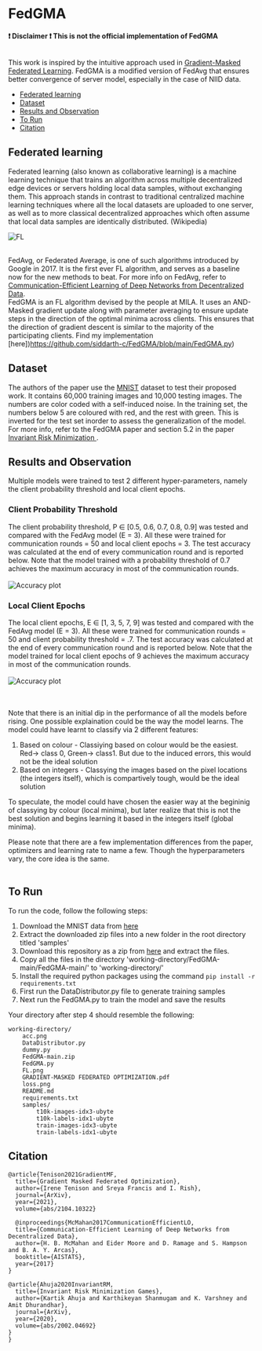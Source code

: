 # FedGMA

**:exclamation: Disclaimer :exclamation: This is not the official implementation of FedGMA** <br> <br>

This work is inspired by the intuitive approach used in [Gradient-Masked Federated Learning](https://github.com/siddarth-c/FedGMA/blob/main/Extras/GRADIENT-MASKED%20FEDERATED%20OPTIMIZATION.pdf). FedGMA is a modified version of FedAvg that ensures better convergence of server model, especially in the case of NIID data. 

- [Federated learning](#federated-learning)
- [Dataset](#dataset)
- [Results and Observation](#results-and-observation)
- [To Run](#to-run)
- [Citation](#citation)

## Federated learning
Federated learning (also known as collaborative learning) is a machine learning technique that trains an algorithm across multiple decentralized edge devices or servers holding local data samples, without exchanging them. This approach stands in contrast to traditional centralized machine learning techniques where all the local datasets are uploaded to one server, as well as to more classical decentralized approaches which often assume that local data samples are identically distributed. (Wikipedia) <br>

![FL](https://github.com/siddarth-c/FedGMA/blob/main/Extras/FL.png)

<br> FedAvg, or Federated Average, is one of such algorithms introduced by Google in 2017. It is the first ever FL algorithm, and serves as a baseline now for the new methods to beat. For more info on FedAvg, refer to [Communication-Efficient Learning of Deep Networks from Decentralized Data](https://arxiv.org/pdf/1602.05629.pdf). <br>
FedGMA is an FL algorithm devised by the people at MILA. It uses an AND-Masked gradient update along with parameter averaging to ensure update steps in the direction of the optimal minima across clients. This ensures that the direction of gradient descent is similar to the majority of the participating clients. Find my implementation [here])https://github.com/siddarth-c/FedGMA/blob/main/FedGMA.py)

## Dataset
The authors of the paper use the [MNIST](http://yann.lecun.com/exdb/mnist/) dataset to test their proposed work. It contains 60,000 training images and 10,000 testing images. The numbers are color coded with a self-induced noise. In the training set, the numbers below 5 are coloured with red, and the rest with green. This is inverted for the test set inorder to assess the generalization of the model. For more info, refer to the FedGMA paper and section 5.2 in the paper [Invariant Risk Minimization
](https://arxiv.org/pdf/1907.02893.pdf).

## Results and Observation
Multiple models were trained to test 2 different hyper-parameters, namely the client probability threshold and local client epochs.

### Client Probability Threshold
The client probability threshold, P ∈ [0.5, 0.6, 0.7, 0.8, 0.9] was tested and compared with the FedAvg model (E = 3). All these were trained for communication rounds = 50 and local client epochs = 3. The test accuracy was calculated at the end of every communication round and is reported below. Note that the model trained with a probability threshold of 0.7 achieves the maximum accuracy in most of the communication rounds. <br><br>
![Accuracy plot](https://github.com/siddarth-c/FedGMA/blob/main/Extras/Probability.png)

### Local Client Epochs
The local client epochs, E ∈ [1, 3, 5, 7, 9] was tested and compared with the FedAvg model (E = 3). All these were trained for communication rounds = 50 and client probability threshold = .7. The test accuracy was calculated at the end of every communication round and is reported below. Note that the model trained for local client epochs of 9 achieves the maximum accuracy in most of the communication rounds.<br><br>
![Accuracy plot](https://github.com/siddarth-c/FedGMA/blob/main/Extras/Epochs.png)

<br><br> Note that there is an initial dip in the performance of all the models before rising. One possible explaination could be the way the model learns. The model could have learnt to classify via 2 different features:
1. Based on colour - Classiying based on colour would be the easiest. Red-> class 0, Green-> class1. But due to the induced errors, this would not be the ideal solution
2. Based on integers - Classying the images based on the pixel locations (the integers itself), which is compartively tough, would be the ideal solution <br>

To speculate, the model could have chosen the easier way at the begininig of classying by colour (local minima), but later realize that this is not the best solution and begins learning it based in the integers itself (global minima). <br>

Please note that there are a few implementation differences from the paper, optimizers and learning rate to name a few. Though the hyperparameters vary, the core idea is the same. <br> <br> 

## To Run
To run the code, follow the following steps:
1. Download the MNIST data from [here](http://yann.lecun.com/exdb/mnist/)
2. Extract the downloaded zip files into a new folder in the root directory titled 'samples'
3. Download this repository as a zip from [here](https://github.com/siddarth-c/FedGMA/archive/refs/heads/main.zip) and extract the files. 
4. Copy all the files in the directory 'working-directory/FedGMA-main/FedGMA-main/' to 'working-directory/'
5. Install the required python packages using the command ```pip install -r requirements.txt```
6. First run the DataDistributor.py file to generate training samples
7. Next run the FedGMA.py to train the model and save the results
   
Your directory after step 4 should resemble the following:
```
working-directory/
    acc.png
    DataDistributor.py
    dummy.py
    FedGMA-main.zip
    FedGMA.py
    FL.png
    GRADIENT-MASKED FEDERATED OPTIMIZATION.pdf
    loss.png
    README.md
    requirements.txt
    samples/
        t10k-images-idx3-ubyte
        t10k-labels-idx1-ubyte
        train-images-idx3-ubyte
        train-labels-idx1-ubyte
```

## Citation
```
@article{Tenison2021GradientMF,
  title={Gradient Masked Federated Optimization},
  author={Irene Tenison and Sreya Francis and I. Rish},
  journal={ArXiv},
  year={2021},
  volume={abs/2104.10322}
  
  @inproceedings{McMahan2017CommunicationEfficientLO,
  title={Communication-Efficient Learning of Deep Networks from Decentralized Data},
  author={H. B. McMahan and Eider Moore and D. Ramage and S. Hampson and B. A. Y. Arcas},
  booktitle={AISTATS},
  year={2017}
}

@article{Ahuja2020InvariantRM,
  title={Invariant Risk Minimization Games},
  author={Kartik Ahuja and Karthikeyan Shanmugam and K. Varshney and Amit Dhurandhar},
  journal={ArXiv},
  year={2020},
  volume={abs/2002.04692}
}
}


```
